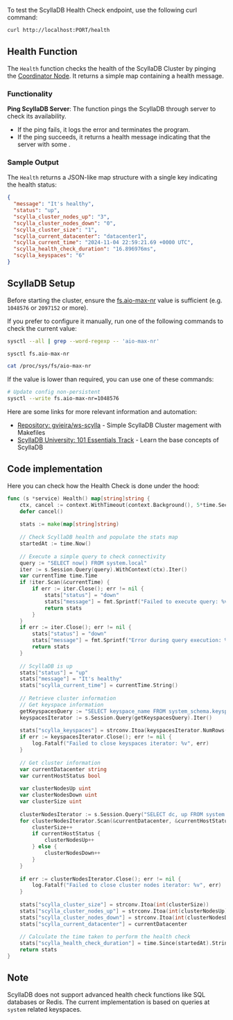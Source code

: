 To test the ScyllaDB Health Check endpoint, use the following curl command:

```bash
curl http://localhost:PORT/health
```

## Health Function

The `Health` function checks the health of the ScyllaDB Cluster by pinging
the [Coordinator Node](https://opensource.docs.scylladb.com/stable/architecture/architecture-fault-tolerance.html). It
returns a simple map containing a health message.

### Functionality

**Ping ScyllaDB Server**: The function pings the ScyllaDB through server to check its availability.

- If the ping fails, it logs the error and terminates the program.
- If the ping succeeds, it returns a health message indicating that the server with some .

### Sample Output

The `Health` returns a JSON-like map structure with a single key indicating the health status:

```json
{
  "message": "It's healthy",
  "status": "up",
  "scylla_cluster_nodes_up": "3",
  "scylla_cluster_nodes_down": "0",
  "scylla_cluster_size": "1",
  "scylla_current_datacenter": "datacenter1",
  "scylla_current_time": "2024-11-04 22:59:21.69 +0000 UTC",
  "scylla_health_check_duration": "16.896976ms",
  "scylla_keyspaces": "6"
}
```

## ScyllaDB Setup

Before starting the cluster, ensure the [fs.aio-max-nr](https://www.kernel.org/doc/Documentation/sysctl/fs.txt) value is
sufficient (e.g. `1048576` or `2097152` or more).

If you prefer to configure it manually, run one of the following commands to check the current value:

```sh
sysctl --all | grep --word-regexp -- 'aio-max-nr'
```

```sh
sysctl fs.aio-max-nr
```

```sh
cat /proc/sys/fs/aio-max-nr
```

If the value is lower than required, you can use one of these commands:

```sh
# Update config non-persistent
sysctl --write fs.aio-max-nr=1048576
```

Here are some links for more relevant information and automation:

* [Repository: gvieira/ws-scylla](https://github.com/gvieira18/ws-scylla/) - Simple ScyllaDB Cluster magement with
  Makefiles
* [ScyllaDB University: 101 Essentials Track](https://university.scylladb.com/courses/scylla-essentials-overview) -
  Learn the base concepts of ScyllaDB

## Code implementation

Here you can check how the Health Check is done under the hood:

```go
func (s *service) Health() map[string]string {
    ctx, cancel := context.WithTimeout(context.Background(), 5*time.Second)
    defer cancel()
    
    stats := make(map[string]string)
    
    // Check ScyllaDB health and populate the stats map
    startedAt := time.Now()
    
    // Execute a simple query to check connectivity
    query := "SELECT now() FROM system.local"
    iter := s.Session.Query(query).WithContext(ctx).Iter()
    var currentTime time.Time
    if !iter.Scan(&currentTime) {
        if err := iter.Close(); err != nil {
            stats["status"] = "down"
            stats["message"] = fmt.Sprintf("Failed to execute query: %v", err)
            return stats
        }
    }
    if err := iter.Close(); err != nil {
        stats["status"] = "down"
        stats["message"] = fmt.Sprintf("Error during query execution: %v", err)
        return stats
    }
    
    // ScyllaDB is up
    stats["status"] = "up"
    stats["message"] = "It's healthy"
    stats["scylla_current_time"] = currentTime.String()
    
    // Retrieve cluster information
    // Get keyspace information
    getKeyspacesQuery := "SELECT keyspace_name FROM system_schema.keyspaces"
    keyspacesIterator := s.Session.Query(getKeyspacesQuery).Iter()
    
    stats["scylla_keyspaces"] = strconv.Itoa(keyspacesIterator.NumRows())
    if err := keyspacesIterator.Close(); err != nil {
        log.Fatalf("Failed to close keyspaces iterator: %v", err)
    }
    
    // Get cluster information
    var currentDatacenter string
    var currentHostStatus bool
    
    var clusterNodesUp uint
    var clusterNodesDown uint
    var clusterSize uint
    
    clusterNodesIterator := s.Session.Query("SELECT dc, up FROM system.cluster_status").Iter()
    for clusterNodesIterator.Scan(&currentDatacenter, &currentHostStatus) {
        clusterSize++
        if currentHostStatus {
            clusterNodesUp++
        } else {
            clusterNodesDown++
        }
    }
    
    if err := clusterNodesIterator.Close(); err != nil {
        log.Fatalf("Failed to close cluster nodes iterator: %v", err)
    }
    
    stats["scylla_cluster_size"] = strconv.Itoa(int(clusterSize))
    stats["scylla_cluster_nodes_up"] = strconv.Itoa(int(clusterNodesUp))
    stats["scylla_cluster_nodes_down"] = strconv.Itoa(int(clusterNodesDown))
    stats["scylla_current_datacenter"] = currentDatacenter
    
    // Calculate the time taken to perform the health check
    stats["scylla_health_check_duration"] = time.Since(startedAt).String()
    return stats
}

```

## Note

ScyllaDB does not support advanced health check functions like SQL databases or Redis.
The current implementation is based on queries at `system` related keyspaces.
